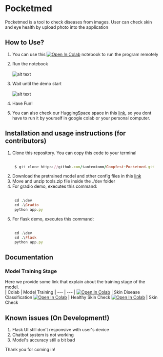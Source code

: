 # Pocketmed
Pocketmed is a tool to check diseases from images. User can check skin and eye health by upload photo into the application

## How to Use?

1. You can use this [![Open In Colab](https://colab.research.google.com/assets/colab-badge.svg)](https://colab.research.google.com/drive/16kHxAnUV35AvUCunFFaapUP9eNnCxCFk?usp=sharing) notebook to run the program remotely

2. Run the notebook <br> <br>
![alt text](https://github.com/tamtemtomm/Compfest-Pocketmed/assets/92860332/5198f69b-4257-44cb-82f9-40d7f4d10969)

3. Wait until the demo start <br> <br>
![alt text](https://github.com/tamtemtomm/Compfest-Pocketmed/assets/92860332/6bf525a3-9674-4350-9079-57a535e20601)

3. Have Fun!

4. You can also check our HuggingSpace space in this [link](https://xmaulana-compfest-pocketmed.hf.space/), so you dont have to run it by yourself in google colab or your personal computer.

## Installation and usage instructions (for contributors)

1. Clone this repository. You can copy this code to your terminal
   <br> <br>
   ```rb
    $ git clone https://github.com/tamtemtomm/Compfest-Pocketmed.git
    ```
2. Download the pretrained model and other config files in this [link](https://drive.google.com/uc?id=1wN0JJHgeMVTrYdptmz3GmGdsCEPDUtPK)
3. Move and unzip tools.zip file inside the ./dev folder
4. For gradio demo, executes this command:
   <br> <br>
   ```rb
    cd .\dev
    cd .\Gradio
    python app.py
    ```
5. For flask demo, executes this command:
   <br> <br>
   ```rb
    cd .\dev
    cd .\Flask
    python app.py
    ```
## Documentation
### Model Training Stage
Here we provide some link that explain about the training stage of the model.
<br>
| Colab | Model Training
| --- | --- |
[![Open In Colab](https://colab.research.google.com/assets/colab-badge.svg)](https://colab.research.google.com/drive/11l_fi84VTUVUMFqeUnmNlIW-gaLtOVdw?usp=sharing) | Skin Disease Classification
[![Open In Colab](https://colab.research.google.com/assets/colab-badge.svg)](https://colab.research.google.com/drive/1-QGQv_WJolS1b0PXUZ_67Bu4OIoedUGx?usp=sharing) | Healthy Skin Check
[![Open In Colab](https://colab.research.google.com/assets/colab-badge.svg)](https://colab.research.google.com/drive/1RXDiNII5EZNxybXcp_g0Lo9avBjgG0QQ?usp=sharing) | Skin Check

## Known issues (On Development!)
1. Flask UI still don't responsive with user's device
2. Chatbot system is not working
3. Model's accuracy still a bit bad

Thank you for coming in!
